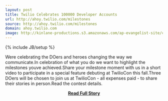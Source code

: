 ```yaml
---
layout: post
title: Twilio Celebrates 100000 Developer Accounts
url: http://ahoy.twilio.com/milestones
source: http://ahoy.twilio.com/milestones
domain: ahoy.twilio.com
image: http://kinlane-productions.s3.amazonaws.com/ap-evangelist-site/curated/screenshots/9352_api500_com.png
---
```

{% include JB/setup %}<p>Were celebrating the DOers and heroes changing the way we communicate.In celebration of what you do we want to highlight the milestones youve achieved.Share your milestone moment with us in a short video to participate in a special feature debuting at TwilioCon this fall.Three DOers will be chosen to join us at TwilioCon - all expenses paid - to share their stories in person.Read the contest details.</p>
<center><p><a href="http://ahoy.twilio.com/milestones" style='padding:25px; font-sze:18px; font-weight: bold;'>Read Full Story</a></p></center>
